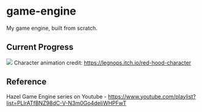 # game-engine
My game engine, built from scratch.

## Current Progress
<img src="examples/game-engine-progress-2021-11-04.gif">
Character animation credit: <a href="https://legnops.itch.io/red-hood-character" target="_blank">https://legnops.itch.io/red-hood-character</a>

## Reference
Hazel Game Engine series on Youtube - https://www.youtube.com/playlist?list=PLlrATfBNZ98dC-V-N3m0Go4deliWHPFwT
